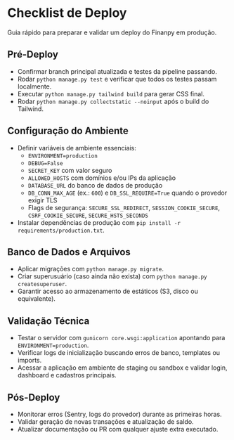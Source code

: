 # Checklist de Deploy

Guia rápido para preparar e validar um deploy do Finanpy em produção.

## Pré-Deploy

- Confirmar branch principal atualizada e testes da pipeline passando.
- Rodar `python manage.py test` e verificar que todos os testes passam localmente.
- Executar `python manage.py tailwind build` para gerar CSS final.
- Rodar `python manage.py collectstatic --noinput` após o build do Tailwind.

## Configuração do Ambiente

- Definir variáveis de ambiente essenciais:
  - `ENVIRONMENT=production`
  - `DEBUG=False`
  - `SECRET_KEY` com valor seguro
  - `ALLOWED_HOSTS` com domínios e/ou IPs da aplicação
  - `DATABASE_URL` do banco de dados de produção
  - `DB_CONN_MAX_AGE` (ex.: `600`) e `DB_SSL_REQUIRE=True` quando o provedor exigir TLS
  - Flags de segurança: `SECURE_SSL_REDIRECT`, `SESSION_COOKIE_SECURE`, `CSRF_COOKIE_SECURE`, `SECURE_HSTS_SECONDS`
- Instalar dependências de produção com `pip install -r requirements/production.txt`.

## Banco de Dados e Arquivos

- Aplicar migrações com `python manage.py migrate`.
- Criar superusuário (caso ainda não exista) com `python manage.py createsuperuser`.
- Garantir acesso ao armazenamento de estáticos (S3, disco ou equivalente).

## Validação Técnica

- Testar o servidor com `gunicorn core.wsgi:application` apontando para `ENVIRONMENT=production`.
- Verificar logs de inicialização buscando erros de banco, templates ou imports.
- Acessar a aplicação em ambiente de staging ou sandbox e validar login, dashboard e cadastros principais.

## Pós-Deploy

- Monitorar erros (Sentry, logs do provedor) durante as primeiras horas.
- Validar geração de novas transações e atualização de saldo.
- Atualizar documentação ou PR com qualquer ajuste extra executado.
